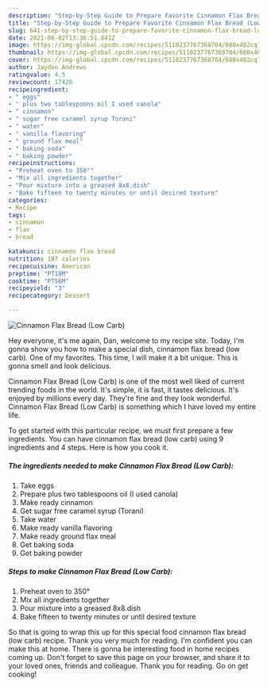 ```yaml
---
description: "Step-by-Step Guide to Prepare Favorite Cinnamon Flax Bread (Low Carb)"
title: "Step-by-Step Guide to Prepare Favorite Cinnamon Flax Bread (Low Carb)"
slug: 641-step-by-step-guide-to-prepare-favorite-cinnamon-flax-bread-low-carb
date: 2021-06-02T13:36:51.841Z
image: https://img-global.cpcdn.com/recipes/5118237767368704/680x482cq70/cinnamon-flax-bread-low-carb-recipe-main-photo.jpg
thumbnail: https://img-global.cpcdn.com/recipes/5118237767368704/680x482cq70/cinnamon-flax-bread-low-carb-recipe-main-photo.jpg
cover: https://img-global.cpcdn.com/recipes/5118237767368704/680x482cq70/cinnamon-flax-bread-low-carb-recipe-main-photo.jpg
author: Jayden Andrews
ratingvalue: 4.5
reviewcount: 17420
recipeingredient:
- " eggs"
- " plus two tablespoons oil I used canola"
- " cinnamon"
- " sugar free caramel syrup Torani"
- " water"
- " vanilla flavoring"
- " ground flax meal"
- " baking soda"
- " baking powder"
recipeinstructions:
- "Preheat oven to 350°"
- "Mix all ingredients together"
- "Pour mixture into a greased 8x8.dish"
- "Bake fifteen to twenty minutes or until desired texture"
categories:
- Recipe
tags:
- cinnamon
- flax
- bread

katakunci: cinnamon flax bread 
nutrition: 187 calories
recipecuisine: American
preptime: "PT18M"
cooktime: "PT56M"
recipeyield: "3"
recipecategory: Dessert

---
```



![Cinnamon Flax Bread (Low Carb)](https://img-global.cpcdn.com/recipes/5118237767368704/680x482cq70/cinnamon-flax-bread-low-carb-recipe-main-photo.jpg)

Hey everyone, it's me again, Dan, welcome to my recipe site. Today, I'm gonna show you how to make a special dish, cinnamon flax bread (low carb). One of my favorites. This time, I will make it a bit unique. This is gonna smell and look delicious.

Cinnamon Flax Bread (Low Carb) is one of the most well liked of current trending foods in the world. It's simple, it is fast, it tastes delicious. It's enjoyed by millions every day. They're fine and they look wonderful. Cinnamon Flax Bread (Low Carb) is something which I have loved my entire life.




To get started with this particular recipe, we must first prepare a few ingredients. You can have cinnamon flax bread (low carb) using 9 ingredients and 4 steps. Here is how you cook it.

<!--inarticleads1-->

##### The ingredients needed to make Cinnamon Flax Bread (Low Carb):

1. Take  eggs
1. Prepare  plus two tablespoons oil (I used canola)
1. Make ready  cinnamon
1. Get  sugar free caramel syrup (Torani)
1. Take  water
1. Make ready  vanilla flavoring
1. Make ready  ground flax meal
1. Get  baking soda
1. Get  baking powder




<!--inarticleads2-->

##### Steps to make Cinnamon Flax Bread (Low Carb):

1. Preheat oven to 350°
1. Mix all ingredients together
1. Pour mixture into a greased 8x8.dish
1. Bake fifteen to twenty minutes or until desired texture




So that is going to wrap this up for this special food cinnamon flax bread (low carb) recipe. Thank you very much for reading. I'm confident you can make this at home. There is gonna be interesting food in home recipes coming up. Don't forget to save this page on your browser, and share it to your loved ones, friends and colleague. Thank you for reading. Go on get cooking!
